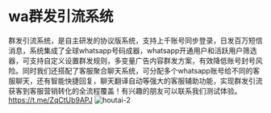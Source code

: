 # wa群发引流系统
群发引流系统，是自主研发的协议版系统，支持上千账号同步登录，日发百万短信消息，系统集成了全球whatsapp号码成器，whatsapp开通用户和活跃用户筛选器，可支持自定义设置群发规则，多变量广告内容群发方案，有效降低账号封号风险。同时我们还搭配了客服聚合聊天系统，可分配多个whatsapp账号给不同的客服聊天，还有智能快捷回复，聊天翻译自动等强大的客服辅助功能，实现群发引流获客到客服营销转化的全流程覆盖！有兴趣的朋友可以联系我们测试体验。https://t.me/ZqCtUb9APJ
![houtai-2](https://github.com/xiasang100/wa/assets/145640457/6f98d57b-f281-4d07-9079-101c2be2b236)
